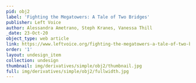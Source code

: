 ```yaml
---
pid: obj2
label: 'Fighting the Megatowers: A Tale of Two Bridges'
publisher: Left Voice
author: Alessandra Ametrano, Steph Kranes, Vanessa Thill
_date: 23-Oct-20
object_type: web article
link: https://www.leftvoice.org/fighting-the-megatowers-a-tale-of-two-bridges
order: '1'
layout: undesign_item
collection: undesign
thumbnail: img/derivatives/simple/obj2/thumbnail.jpg
full: img/derivatives/simple/obj2/fullwidth.jpg
---
```


